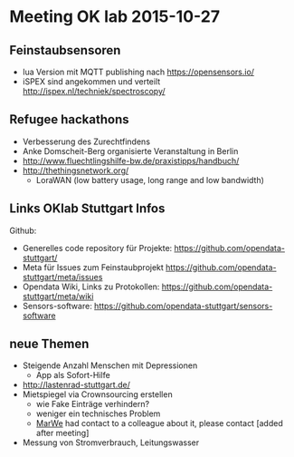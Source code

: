 # Meeting OK lab 2015-10-27

## Feinstaubsensoren

* lua Version mit MQTT publishing nach https://opensensors.io/
* iSPEX sind angekommen und verteilt http://ispex.nl/techniek/spectroscopy/


## Refugee hackathons

* Verbesserung des Zurechtfindens
* Anke Domscheit-Berg organisierte Veranstaltung in Berlin
* http://www.fluechtlingshilfe-bw.de/praxistipps/handbuch/
* http://thethingsnetwork.org/
    * LoraWAN (low battery usage, long range and low bandwidth)



## Links OKlab Stuttgart Infos

Github:
* Generelles code repository für Projekte: https://github.com/opendata-stuttgart/
* Meta für Issues zum Feinstaubprojekt https://github.com/opendata-stuttgart/meta/issues
* Opendata Wiki, Links zu Protokollen: https://github.com/opendata-stuttgart/meta/wiki
* Sensors-software: https://github.com/opendata-stuttgart/sensors-software


## neue Themen

* Steigende Anzahl Menschen mit Depressionen
    * App als Sofort-Hilfe
* http://lastenrad-stuttgart.de/
* Mietspiegel via Crownsourcing erstellen
    * wie Fake Einträge verhindern?
    * weniger ein technisches Problem
    * [MarWe](https://github.com/Marwe/) had contact to a colleague about it, please contact [added after meeting]
* Messung von Stromverbrauch, Leitungswasser